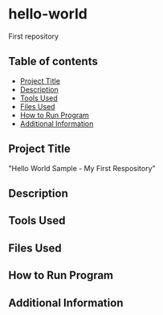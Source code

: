 # hello-world
First repository

## Table of contents 

- [Project Title](#project-Title)
- [Description](#description)
- [Tools Used](#tools-Used)
- [Files Used](#files-used)
- [How to Run Program](#how-to-run-program)
- [Additional Information](#additional-information)

## Project Title

"Hello World Sample - My First Respository"

## Description

## Tools Used

## Files Used

## How to Run Program

## Additional Information 
